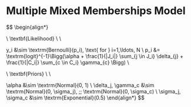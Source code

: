 # Multiple Mixed Memberships Model

$$
\begin{align*}

\\
\textbf{Likelihood} \\
\\

y_i &\sim \textrm{Bernoulli}(p_i), \text{ for } i=1,\ldots, N \\
p_i &= \textrm{logit}^{-1}\Bigg(\alpha + \frac{1}{|J_i|} \sum_{j \in J_i} \delta_{j} +
                \frac{1}{|C_i|} \sum_{c \in C_i} \gamma_{c} \Bigg) \\

\\
\textbf{Priors} \\
\\

\alpha &\sim \textrm{Normal}(0, 1) \\
\delta_j, \gamma_c &\sim \textrm{Normal}(0, \sigma_j), \;\; \textrm{Normal}(0, \sigma_c) \\
\sigma_j, \sigma_c &\sim \textrm{Exponential}(0.5)
\end{align*}
$$

